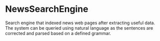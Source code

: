 NewsSearchEngine
================

Search engine that indexed news web pages after extracting useful data. The system can be queried using natural language as the sentences are corrected and parsed based on a defined grammar.
